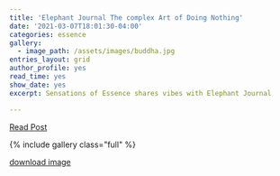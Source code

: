 ```yaml
---
title: 'Elephant Journal The complex Art of Doing Nothing'
date: '2021-03-07T18:01:30-04:00'
categories: essence
gallery:
  - image_path: /assets/images/buddha.jpg
entries_layout: grid
author_profile: yes
read_time: yes
show_date: yes
excerpt: Sensations of Essence shares vibes with Elephant Journal 

---
```

[Read Post](https://www.elephantjournal.com/2021/03/slowing-down-the-complex-art-of-doing-nothing-kajal-patel/)

{% include gallery class="full" %}

[download image](https://www.shutterstock.com/image-photo/close-figure-stone-budha-1927107572)